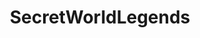 ---
title: SecretWorldLegends
crosslinks:
- TheSecretWorld
- IAmA
- livven
- MMORPG
- Warframe
- themes
- slavs_squatting
- Guildwars2
- pathofexile
- division66
- Secret_World_Legends
- Smite
- outrun
- swtor
- TheSecretWorldLegends
- xkcd
- autotldr
- n6syz9
- gatekeeping
---